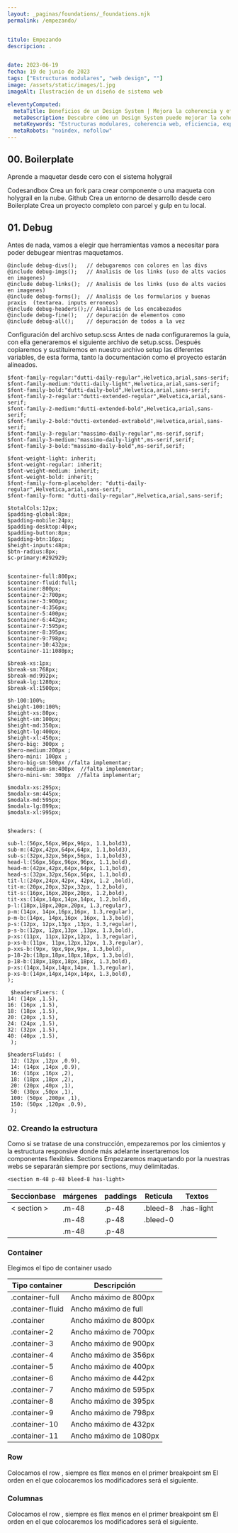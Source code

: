 ```yaml
---
layout: _paginas/foundations/_foundations.njk
permalink: /empezando/


titulo: Empezando
descripcion: .


date: 2023-06-19
fecha: 19 de junio de 2023
tags: ["Estructuras modulares", "web design", ""]
image: /assets/static/images/1.jpg
imageAlt: Ilustración de un diseño de sistema web

eleventyComputed:
  metaTitle: Beneficios de un Design System | Mejora la coherencia y eficiencia de tu web
  metaDescription: Descubre cómo un Design System puede mejorar la coherencia y eficiencia de tu sitio web. Obtén más clics y mejora la experiencia de usuario. 💡 ¡Conoce los beneficios ahora!
  metaKeywords: "Estructuras modulares, coherencia web, eficiencia, experiencia de usuario"
  metaRobots: "noindex, nofollow"
---
```

## 00. Boilerplate
Aprende a maquetar desde cero con el sistema holygrail

Codesandbox
Crea un fork para crear componente o una maqueta con holygrail en la nube.
Github
Crea un entorno de desarrollo desde cero
Boilerplate
Crea un proyecto completo con parcel y gulp en tu local.


## 01. Debug
Antes de nada, vamos a elegir que herramientas vamos a necesitar para poder debugear mientras maquetamos.
```
@include debug-divs();   // debugaremos con colores en las divs
@include debug-imgs();   // Analisis de los links (uso de alts vacios  en imagenes)
@include debug-links();  // Analisis de los links (uso de alts vacios  en imagenes)
@include debug-forms();  // Analisis de los formularios y buenas praxis  (textarea. inputs erroneos)
@include debug-headers();// Analisis de los encabezados
@include debug-fine();   // depuración de elementos como 
@include debug-all();    // depuración de todos a la vez
```
Configuración del archivo setup.scss
Antes de nada configuraremos la guia, con ella generaremos el siguiente archivo de setup.scss. Después copiaremos y sustituiremos en nuestro archivo setup las diferentes variables, de esta forma, tanto la documentación como el proyecto estarán alineados.

```
$font-family-regular:"dutti-daily-regular",Helvetica,arial,sans-serif;
$font-family-medium:"dutti-daily-light",Helvetica,arial,sans-serif;
$font-family-bold:"dutti-daily-bold",Helvetica,arial,sans-serif;
$font-family-2-regular:"dutti-extended-regular",Helvetica,arial,sans-serif;
$font-family-2-medium:"dutti-extended-bold",Helvetica,arial,sans-serif;
$font-family-2-bold:"dutti-extended-extrabold",Helvetica,arial,sans-serif;
$font-family-3-regular:"massimo-daily-regular",ms-serif,serif;
$font-family-3-medium:"massimo-daily-light",ms-serif,serif;
$font-family-3-bold:"massimo-daily-bold",ms-serif,serif;

$font-weight-light: inherit;
$font-weight-regular: inherit;
$font-weight-medium: inherit;
$font-weight-bold: inherit;
$font-family-form-placeholder: "dutti-daily-regular",Helvetica,arial,sans-serif;
$font-family-form: "dutti-daily-regular",Helvetica,arial,sans-serif;

$totalCols:12px;
$padding-global:8px;
$padding-mobile:24px;
$padding-desktop:40px;
$padding-button:8px;
$padding-btn:16px;
$height-inputs:48px;
$btn-radius:8px;
$c-primary:#292929;


$container-full:800px;
$container-fluid:full;
$container:800px;
$container-2:700px;
$container-3:900px;
$container-4:356px;
$container-5:400px;
$container-6:442px;
$container-7:595px;
$container-8:395px;
$container-9:798px;
$container-10:432px;
$container-11:1080px;

$break-xs:1px;
$break-sm:768px;
$break-md:992px;
$break-lg:1280px;
$break-xl:1500px;

$h-100:100%;
$height-100:100%;
$height-xs:80px;
$height-sm:100px;
$height-md:350px;
$height-lg:400px;
$height-xl:450px;
$hero-big: 300px ;
$hero-medium:200px ;
$hero-mini: 100px ;
$hero-big-sm:500px //falta implementar;
$hero-medium-sm:400px  //falta implementar;
$hero-mini-sm: 300px  //falta implementar;

$modalx-xs:295px;
$modalx-sm:445px;
$modalx-md:595px;
$modalx-lg:899px;
$modalx-xl:995px;


$headers: (
 
sub-l:(56px,56px,96px,96px, 1.1,bold3), 
sub-m:(42px,42px,64px,64px, 1.1,bold3), 
sub-s:(32px,32px,56px,56px, 1.1,bold3), 
head-l:(56px,56px,96px,96px, 1.1,bold), 
head-m:(42px,42px,64px,64px, 1.1,bold), 
head-s:(32px,32px,56px,56px, 1.1,bold), 
tit-l:(24px,24px,42px, 42px, 1.2 ,bold), 
tit-m:(20px,20px,32px,32px, 1.2,bold), 
tit-s:(16px,16px,20px,20px, 1.2,bold), 
tit-xs:(14px,14px,14px,14px, 1.2,bold), 
p-l:(18px,18px,20px,20px, 1.3,regular), 
p-m:(14px, 14px,16px,16px, 1.3,regular), 
p-m-b:(14px, 14px,16px ,16px, 1.3,bold), 
p-s:(12px, 12px,13px ,13px, 1.3,regular), 
p-s-b:(12px, 12px,13px ,13px, 1.3,bold), 
p-xs:(11px, 11px,12px,12px, 1.3,regular), 
p-xs-b:(11px, 11px,12px,12px, 1.3,regular), 
p-xxs-b:(9px, 9px,9px,9px, 1.3,bold), 
p-18-2b:(18px,18px,18px,18px, 1.3,bold), 
p-18-b:(18px,18px,18px,18px, 1.3,bold), 
p-xs:(14px,14px,14px,14px, 1.3,regular), 
p-xs-b:(14px,14px,14px,14px, 1.3,bold),
);

 $headersFixers: (
14: (14px ,1.5),
16: (16px ,1.5),
18: (18px ,1.5),
20: (20px ,1.5),
24: (24px ,1.5),
32: (32px ,1.5),
40: (40px ,1.5),
 );

$headersFluids: (
 12: (12px ,12px ,0.9),
 14: (14px ,14px ,0.9),
 16: (16px ,16px ,2),
 18: (18px ,18px ,2),
 20: (20px ,40px ,1),
 50: (30px ,50px ,1),
 100: (50px ,200px ,1),
 150: (50px ,120px ,0.9),
 );

```

###  02. Creando la estructura
Como si se tratase de una construcción, empezaremos por los cimientos y la estructura responsive donde más adelante insertaremos los componentes flexibles.
Sections
Empezaremos maquetando por la
nuestras webs se separarán siempre por sections, muy delimitadas.
```
<section m-48 p-48 bleed-8 has-light>
```

| Seccionbase | márgenes | paddings | Reticula | Textos     |
|-------------|----------|----------|----------|------------|
| < section >   | .m-48    | .p-48    | .bleed-8 | .has-light |
|             | .m-48    | .p-48    | .bleed-0 |            |
|             | .m-48    | .p-48    |          |            |


### Container
Elegimos el tipo de container usado



| Tipo container         |      Descripción          |
|-------------------|--------------------------|
| .container-full   |   Ancho máximo de 800px     |
| .container-fluid  |	  Ancho máximo de full   |
| .container	      |   Ancho máximo de 800px  |
| .container-2	|   Ancho máximo de 700px  |
| .container-3	|   Ancho máximo de 900px  |
| .container-4	|   Ancho máximo de 356px  |
| .container-5	|   Ancho máximo de 400px  |
| .container-6	|   Ancho máximo de 442px  |
| .container-7	|   Ancho máximo de 595px  |
| .container-8	|   Ancho máximo de 395px  |
| .container-9	|   Ancho máximo de 798px  |
| .container-10	|   Ancho máximo de 432px  |
| .container-11	|   Ancho máximo de 1080px |




### Row
Colocamos el row , siempre es flex menos en el primer breakpoint sm El orden en el que colocaremos los modificadores será el siguiente.

### Columnas
Colocamos el row , siempre es flex menos en el primer breakpoint sm El orden en el que colocaremos los modificadores será el siguiente.

